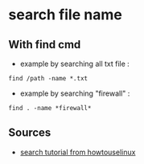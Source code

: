 # search file name 

## With find cmd 

- example by searching all txt file :
```
find /path -name *.txt
```

- example by searching "firewall" :
```
find . -name *firewall*
```


## Sources 

- [search tutorial from howtouselinux](https://www.howtouselinux.com/post/find-file-by-name-in-linux)